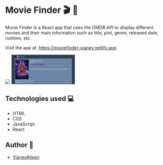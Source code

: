 # Movie Finder 🎬 🍿
Movie Finder is a React app that uses the OMDB API to display different movies and their main information such as title, plot, genre, released date, runtime, etc.

Visit the app at: https://moviefinder-vianey.netlify.app

<img src="img/movieHome.png" width="40%">
<img src="img/singleMovie.png" width="40%">


## Technologies used 💻
- HTML
- CSS
- JavaScript
- React

## Author 👤
- [VianeyAileen](https://github.com/VianeyAileen)
